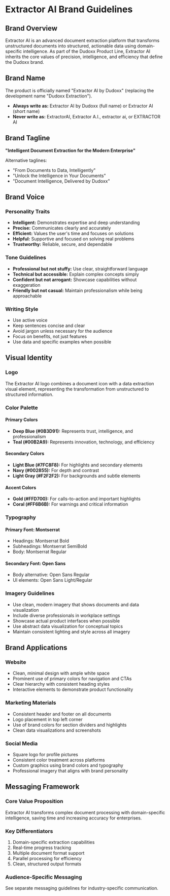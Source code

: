 # Extractor AI Brand Guidelines

## Brand Overview

Extractor AI is an advanced document extraction platform that transforms unstructured documents into structured, actionable data using domain-specific intelligence. As part of the Dudoxx Product Line, Extractor AI inherits the core values of precision, intelligence, and efficiency that define the Dudoxx brand.

## Brand Name

The product is officially named "Extractor AI by Dudoxx" (replacing the development name "Dudoxx Extraction").

- **Always write as:** Extractor AI by Dudoxx (full name) or Extractor AI (short name)
- **Never write as:** ExtractorAI, Extractor A.I., extractor ai, or EXTRACTOR AI

## Brand Tagline

**"Intelligent Document Extraction for the Modern Enterprise"**

Alternative taglines:
- "From Documents to Data, Intelligently"
- "Unlock the Intelligence in Your Documents"
- "Document Intelligence, Delivered by Dudoxx"

## Brand Voice

### Personality Traits
- **Intelligent:** Demonstrates expertise and deep understanding
- **Precise:** Communicates clearly and accurately
- **Efficient:** Values the user's time and focuses on solutions
- **Helpful:** Supportive and focused on solving real problems
- **Trustworthy:** Reliable, secure, and dependable

### Tone Guidelines
- **Professional but not stuffy:** Use clear, straightforward language
- **Technical but accessible:** Explain complex concepts simply
- **Confident but not arrogant:** Showcase capabilities without exaggeration
- **Friendly but not casual:** Maintain professionalism while being approachable

### Writing Style
- Use active voice
- Keep sentences concise and clear
- Avoid jargon unless necessary for the audience
- Focus on benefits, not just features
- Use data and specific examples when possible

## Visual Identity

### Logo
The Extractor AI logo combines a document icon with a data extraction visual element, representing the transformation from unstructured to structured information.

### Color Palette

#### Primary Colors
- **Deep Blue (#0B3D91):** Represents trust, intelligence, and professionalism
- **Teal (#00B2A9):** Represents innovation, technology, and efficiency

#### Secondary Colors
- **Light Blue (#7FC8F8):** For highlights and secondary elements
- **Navy (#002855):** For depth and contrast
- **Light Gray (#F2F2F2):** For backgrounds and subtle elements

#### Accent Colors
- **Gold (#FFD700):** For calls-to-action and important highlights
- **Coral (#FF6B6B):** For warnings and critical information

### Typography

#### Primary Font: Montserrat
- Headings: Montserrat Bold
- Subheadings: Montserrat SemiBold
- Body: Montserrat Regular

#### Secondary Font: Open Sans
- Body alternative: Open Sans Regular
- UI elements: Open Sans Light/Regular

### Imagery Guidelines

- Use clean, modern imagery that shows documents and data visualization
- Include diverse professionals in workplace settings
- Showcase actual product interfaces when possible
- Use abstract data visualization for conceptual topics
- Maintain consistent lighting and style across all imagery

## Brand Applications

### Website
- Clean, minimal design with ample white space
- Prominent use of primary colors for navigation and CTAs
- Clear hierarchy with consistent heading styles
- Interactive elements to demonstrate product functionality

### Marketing Materials
- Consistent header and footer on all documents
- Logo placement in top left corner
- Use of brand colors for section dividers and highlights
- Clean data visualizations and screenshots

### Social Media
- Square logo for profile pictures
- Consistent color treatment across platforms
- Custom graphics using brand colors and typography
- Professional imagery that aligns with brand personality

## Messaging Framework

### Core Value Proposition
Extractor AI transforms complex document processing with domain-specific intelligence, saving time and increasing accuracy for enterprises.

### Key Differentiators
1. Domain-specific extraction capabilities
2. Real-time progress tracking
3. Multiple document format support
4. Parallel processing for efficiency
5. Clean, structured output formats

### Audience-Specific Messaging
See separate messaging guidelines for industry-specific communication.
